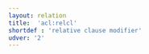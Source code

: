 ```yaml
---
layout: relation
title:  'acl:relcl'
shortdef : 'relative clause modifier'
udver: '2'
---
```

<!-- Interlanguage links updated Út zář 29 18:41:03 CEST 2020 -->
